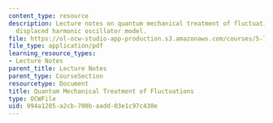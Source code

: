 ```yaml
---
content_type: resource
description: Lecture notes on quantum mechanical treatment of fluctuations and the
  displaced harmonic oscillator model.
file: https://ol-ocw-studio-app-production.s3.amazonaws.com/courses/5-74-introductory-quantum-mechanics-ii-spring-2009/994a1205a2cb700baadd03e1c97c430e_MIT5_74s09_lec10.pdf
file_type: application/pdf
learning_resource_types:
- Lecture Notes
parent_title: Lecture Notes
parent_type: CourseSection
resourcetype: Document
title: Quantum Mechanical Treatment of Fluctuations
type: OCWFile
uid: 994a1205-a2cb-700b-aadd-03e1c97c430e
---
```

